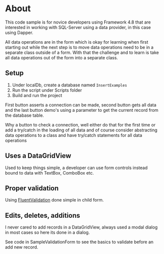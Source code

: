 ﻿# About

This code sample is for novice developers using Framework 4.8 that are interested in working with SQL-Server using a data provider, in this case using Dapper.

All data operations are in the form which is okay for learning when first starting out while the next step is to move data operations need to be in a separate class outside of a form. With that the challenge and to learn is take all data operations out of the form into a separate class.

## Setup

1. Under localDb, create a database named `InsertExamples`
1. Run the script under Scripts folder
1. Build and run the project

First button asserts a connection can be made, second button gets all data and the last button demo's using a parameter to get the current record from the database table.

Why a button to check a connection, well either do that for the first time or add a try/catch in the loading of all data and of course consider abstracting data operations to a class and have try/catch statements for all data operations

## Uses a DataGridView

Used to keep things simple, a developer can use form controls instead bound to data with TextBox, ComboBox etc.

## Proper validation

Using [FluentValidation](https://www.nuget.org/packages/FluentValidation) done simple in child form.

## Edits, deletes, additions



I never cared to add records in a DataGridView, always used a modal dialog in most cases so here its done in a dialog.

See code in SampleValidationForm to see the basics to validate before an add new record.
